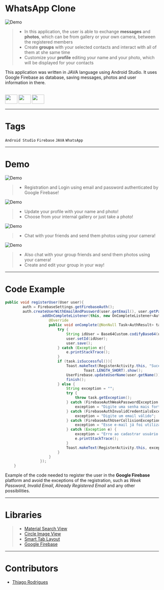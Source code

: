 <!-- # Title -->
# WhatsApp Clone
![Demo](https://play-lh.googleusercontent.com/aZrXAunkovhf0630Ykz1A7h2rzFX_dErd6fRiB7fNKU_DkNtetTquEra1bjc3sR2kLs)


<!-- # Short Description -->

>- In this application, the user is able to exchange **messages** and **photos**, which can be from gallery or your own camera, between the registered members
>- Create **groups** with your selected contacts and interact with all of them at she same time
>- Customize your **profile** editing your name and your photo, which will be displayed for your contacts

This application was written in JAVA language using Android Studio. It uses Google Firebase as database, saving messages, photos and user information in there. 

<!-- # Badges -->
<div style="display: inline_block"><br>
    <img height="30" width="40" src="https://cdn.jsdelivr.net/gh/devicons/devicon/icons/androidstudio/androidstudio-original.svg">
    <img height="30" width="40" src="https://cdn.jsdelivr.net/gh/devicons/devicon/icons/firebase/firebase-plain.svg">
    <img height="30" width="40" src="https://cdn.jsdelivr.net/gh/devicons/devicon/icons/java/java-original.svg">
</div>

---

# Tags

`Android Studio` `Firebase` `JAVA` `WhatsApp`

---


# Demo

![Demo](https://media.discordapp.net/attachments/655489748885831713/1042303074234028044/ezgif.com-gif-maker-2.gif)


>- Registration and Login using email and password authenticated by Google Firebase!


![Demo](https://media.discordapp.net/attachments/655489748885831713/1042303073919434873/ezgif.com-gif-maker.png)


>- Update your profile with your name and photo!
>- Choose from your internal gallery or just take a photo!
  
![Demo](https://media.discordapp.net/attachments/655489748885831713/1042303073604878386/ezgif.com-gif-maker-2.png)


>- Chat with your friends and send them photos using your camera!

![Demo](https://media.discordapp.net/attachments/655489748885831713/1042303704654692413/ezgif.com-gif-maker.gif)


>- Also chat with your group friends and send them photos using your camera!
>- Create and edit your group in your way!

---

# Code Example
```java
public void registerUser(User user){
        auth = FirebaseSettings.getFirebaseAuth();
        auth.createUserWithEmailAndPassword(user.getEmail(), user.getPassword())
                .addOnCompleteListener(this, new OnCompleteListener<AuthResult>() {
                    @Override
                    public void onComplete(@NonNull Task<AuthResult> task) {
                        try {
                            String idUser = Base64Custom.codifyBase64(user.getEmail());
                            user.setId(idUser);
                            user.save();
                        } catch (Exception e){
                            e.printStackTrace();
                        }
                        if (task.isSuccessful()){
                            Toast.makeText(RegisterActivity.this, "Sucesso ao cadastrar usuário!",
                                    Toast.LENGTH_SHORT).show();
                            UserFirebase.updateUserName(user.getName());
                            finish();
                        } else {
                            String exception = "";
                            try {
                                throw task.getException();
                            } catch (FirebaseAuthWeakPasswordException e){
                                exception = "Digite uma senha mais forte";
                            } catch (FirebaseAuthInvalidCredentialsException e){
                                exception = "Digite um email válido";
                            } catch (FirebaseAuthUserCollisionException e){
                                exception = "Esse e-mail já foi utilizado";
                            } catch (Exception e) {
                                exception = "Erro ao cadastrar usuário: " + e.getMessage();
                                e.printStackTrace();
                            }
                            Toast.makeText(RegisterActivity.this, exception, Toast.LENGTH_SHORT).show();
                        }
                    }
                });
    }
```

Example of the code needed to register the user in the **Google Firebase** platform and avoid the exceptions of the registration, such as *Week Password*, *Invalid Email*, *Already Registered Email* and any other possibilities.

---

# Libraries
>- [Material Search View](https://github.com/MiguelCatalan/MaterialSearchView)
>- [Circle Image View](https://github.com/hdodenhof/CircleImageView)
>- [Smart Tab Layout](https://github.com/ogaclejapan/SmartTabLayout)
>- [Google Firebase](https://firebase.google.com)

---

# Contributors

- [Thiago Rodrigues](https://www.linkedin.com/in/tods/)
